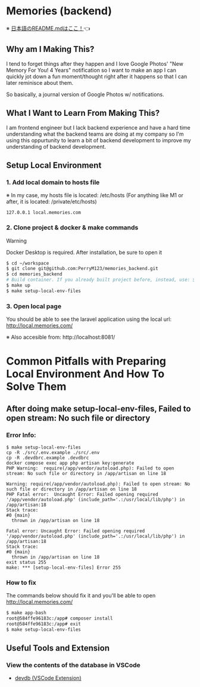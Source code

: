 # Memories (backend)

※ [日本語のREADME.mdはここ！](./../README.md)👈

## Why am I Making This?
I tend to forget things after they happen and I love Google Photos' "New Memory For You! 4 Years" notification so I want to make an app I can quickly jot down a fun moment/thought right after it happens so that I can later reminisce about them.

So basically, a journal version of Google Photos w/ notifications.

## What I Want to Learn From Making This?

I am frontend engineer but I lack backend experience and have a hard time understanding what the backend teams are doing at my company so I'm using this oppurtunity to learn a bit of backend development to improve my understanding of backend development.

## Setup Local Environment

### 1. Add local domain to hosts file

※ In my case, my hosts file is located: /etc/hosts (For anything like M1 or after, it is located: /private/etc/hosts)

```
127.0.0.1 local.memories.com
```

### 2. Clone project & docker & make commands

> [!WARNING]
> Docker Desktop is required. After installation, be sure to open it

```sh
$ cd ~/workspace
$ git clone git@github.com:PerryM123/memories_backend.git
$ cd memories_backend
# Build container. If you already built project before, instead, use: $ make up-with-build 
$ make up
$ make setup-local-env-files
```

### 3. Open local page

You should be able to see the laravel application using the local url: http://local.memories.com/

※ Also accesible from: http://localhost:8081/

# Common Pitfalls with Preparing Local Environment And How To Solve Them

## After doing make setup-local-env-files, Failed to open stream: No such file or directory

### Error Info:
```
$ make setup-local-env-files
cp -R ./src/.env.example ./src/.env
cp -R .devdbrc.example .devdbrc
docker compose exec app php artisan key:generate
PHP Warning:  require(/app/vendor/autoload.php): Failed to open stream: No such file or directory in /app/artisan on line 18

Warning: require(/app/vendor/autoload.php): Failed to open stream: No such file or directory in /app/artisan on line 18
PHP Fatal error:  Uncaught Error: Failed opening required '/app/vendor/autoload.php' (include_path='.:/usr/local/lib/php') in /app/artisan:18
Stack trace:
#0 {main}
  thrown in /app/artisan on line 18

Fatal error: Uncaught Error: Failed opening required '/app/vendor/autoload.php' (include_path='.:/usr/local/lib/php') in /app/artisan:18
Stack trace:
#0 {main}
  thrown in /app/artisan on line 18
exit status 255
make: *** [setup-local-env-files] Error 255
```

### How to fix

The commands below should fix it and you'll be able to open http://local.memories.com/

```sh
$ make app-bash
root@584ffe96183c:/app# composer install
root@584ffe96183c:/app# exit
$ make setup-local-env-files
```

## Useful Tools and Extension

### View the contents of the database in VSCode
- [devdb (VSCode Extension)](https://github.com/damms005/devdb-vscode)